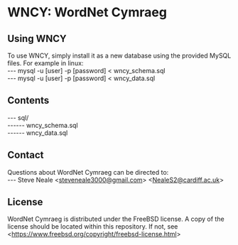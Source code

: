 # WNCY: WordNet Cymraeg

## Using WNCY
To use WNCY, simply install it as a new database using the provided MySQL files. For example in linux:  
--- mysql -u [user] -p [password] < wncy_schema.sql  
--- mysql -u [user] -p [password] < wncy_data.sql  

## Contents
--- sql/  
------ wncy_schema.sql  
------ wncy_data.sql  

## Contact
Questions about WordNet Cymraeg can be directed to:  
--- Steve Neale <<steveneale3000@gmail.com>> <<NealeS2@cardiff.ac.uk>>

## License
WordNet Cymraeg is distributed under the FreeBSD license. A copy of the license should be located within this repository. If not, see <<https://www.freebsd.org/copyright/freebsd-license.html>>
